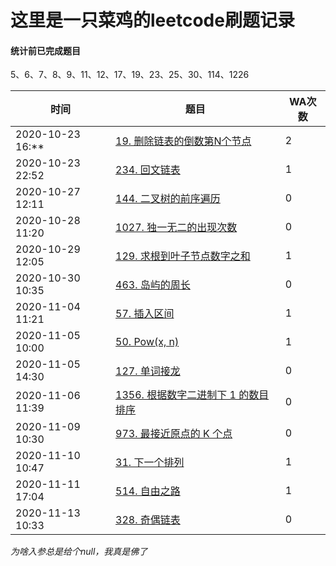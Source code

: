 # 这里是一只菜鸡的leetcode刷题记录

#### 统计前已完成题目
5、6、7、8、9、11、12、17、19、23、25、30、114、1226

时间|题目|WA次数
---|---|---
2020-10-23 16:\**|[19. 删除链表的倒数第N个节点](https://leetcode-cn.com/problems/remove-nth-node-from-end-of-list/)|2
2020-10-23 22:52|[234. 回文链表](https://leetcode-cn.com/problems/palindrome-linked-list/)|1
2020-10-27 12:11|[144. 二叉树的前序遍历](https://leetcode-cn.com/problems/binary-tree-preorder-traversal/)|0
2020-10-28 11:20|[1027. 独一无二的出现次数](https://leetcode-cn.com/problems/unique-number-of-occurrences/)|0
2020-10-29 12:05|[129. 求根到叶子节点数字之和](https://leetcode-cn.com/problems/sum-root-to-leaf-numbers/)|1
2020-10-30 10:35|[463. 岛屿的周长](https://leetcode-cn.com/problems/island-perimeter/)|0
2020-11-04 11:21|[57. 插入区间](https://leetcode-cn.com/problems/insert-interval/)|1
2020-11-05 10:00|[50. Pow(x, n)](https://leetcode-cn.com/problems/powx-n/)|1
2020-11-05 14:30|[127. 单词接龙](https://leetcode-cn.com/problems/word-ladder/)|0
2020-11-06 11:39|[1356. 根据数字二进制下 1 的数目排序](https://leetcode-cn.com/problems/sort-integers-by-the-number-of-1-bits/)|0
2020-11-09 10:30|[973. 最接近原点的 K 个点](https://leetcode-cn.com/problems/k-closest-points-to-origin/)|0
2020-11-10 10:47|[31. 下一个排列](https://leetcode-cn.com/problems/next-permutation/)|1
2020-11-11 17:04|[514. 自由之路](https://leetcode-cn.com/problems/freedom-trail/)|1
2020-11-13 10:33|[328. 奇偶链表](https://leetcode-cn.com/problems/odd-even-linked-list/)|0

*为啥入参总是给个null，我真是佛了*
